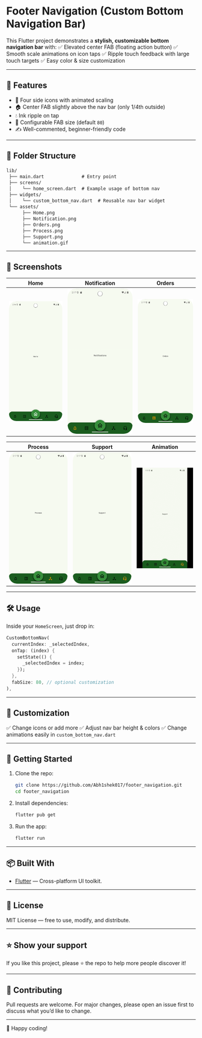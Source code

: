 # Footer Navigation (Custom Bottom Navigation Bar)

This Flutter project demonstrates a **stylish, customizable bottom navigation bar** with:
✅ Elevated center FAB (floating action button)
✅ Smooth scale animations on icon taps
✅ Ripple touch feedback with large touch targets
✅ Easy color & size customization

---

## 🚀 Features

* 🎯 Four side icons with animated scaling
* 🏠 Center FAB slightly above the nav bar (only 1/4th outside)
* 💧 Ink ripple on tap
* 🔧 Configurable FAB size (default `80`)
* ✍️ Well-commented, beginner-friendly code

---

## 📂 Folder Structure

```
lib/
 ├── main.dart              # Entry point
 ├── screens/
 │    └── home_screen.dart  # Example usage of bottom nav
 ├── widgets/
 │    └── custom_bottom_nav.dart  # Reusable nav bar widget
 └── assets/
      ├── Home.png
      ├── Notification.png
      ├── Orders.png
      ├── Process.png
      ├── Support.png
      └── animation.gif
```

---

## 📸 Screenshots

| Home                           | Notification                                   | Orders                             |
| ------------------------------ | ---------------------------------------------- | ---------------------------------- |
| ![Home](./lib/assets/Home.png) | ![Notification](./lib/assets/Notification.png) | ![Orders](./lib/assets/Orders.png) |

| Process                              | Support                              | Animation                                |
| ------------------------------------ | ------------------------------------ | ---------------------------------------- |
| ![Process](./lib/assets/Process.png) | ![Support](./lib/assets/Support.png) | ![Animation](./lib/assets/animation.gif) |

---

## 🛠 Usage

Inside your `HomeScreen`, just drop in:

```dart
CustomBottomNav(
  currentIndex: _selectedIndex,
  onTap: (index) {
    setState(() {
      _selectedIndex = index;
    });
  },
  fabSize: 80, // optional customization
),
```

---

## 🌱 Customization

✅ Change icons or add more
✅ Adjust nav bar height & colors
✅ Change animations easily in `custom_bottom_nav.dart`

---

## 🚀 Getting Started

1. Clone the repo:

   ```bash
   git clone https://github.com/Abh1shek017/footer_navigation.git
   cd footer_navigation
   ```

2. Install dependencies:

   ```bash
   flutter pub get
   ```

3. Run the app:

   ```bash
   flutter run
   ```

---

## 📦 Built With

* [Flutter](https://flutter.dev) — Cross-platform UI toolkit.

---

## 📄 License

MIT License — free to use, modify, and distribute.

---

## ⭐️ Show your support

If you like this project, please ⭐️ the repo to help more people discover it!

---

## 🤝 Contributing

Pull requests are welcome. For major changes, please open an issue first to discuss what you’d like to change.

---

🚀 Happy coding!
